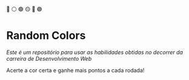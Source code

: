 🔴 ⚪ 🟢 🟡 🔵 🟣

<strong><h1>Random Colors</h1> </strong> 

<em>Este é um repositório para usar as habilidades obtidas no decorrer da carreira de Desenvolvimento Web</em>

Acerte a cor certa e ganhe mais pontos a cada rodada!



